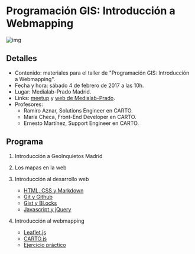 # Programación GIS: Introducción a Webmapping

![img]()

## Detalles

* Contenido: materiales para el taller de "Programación GIS: Introducción a Webmapping".
* Fecha y hora: sábado 4 de febrero de 2017 a las 10h.
* Lugar: Medialab-Prado Madrid.
* Links: [meetup](https://www.meetup.com/es-ES/Geoinquietos-MAD/events/236640373/) y [web de Medialab-Prado](http://medialab-prado.es/article/programacion-gis-i-webmapping).
* Profesores:
  * Ramiro Aznar, Solutions Engineer en CARTO.
  * María Checa, Front-End Developer en CARTO.
  * Ernesto Martínez, Support Engineer en CARTO.

## Programa

1. Introducción a GeoInquietos Madrid

2. Los mapas en la web

3. Introducción al desarrollo web

	* [HTML, CSS y Markdown]()
	* [Git y Github]()
	* [Gist y Bl.ocks]()
	* [Javascript y jQuery]()

4. Introducción al webmapping

	* [Leaflet.js]()
	* [CARTO.js]()
	* [Ejercicio práctico]()
  
